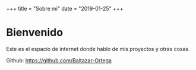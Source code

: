 +++
title = "Sobre mi"
date = "2019-01-25"
+++

# Bienvenido

Este es el espacio de internet donde hablo de mis proyectos y otras cosas.

Github: https://github.com/Baltazar-Ortega